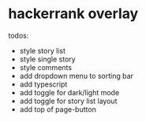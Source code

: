 # hackerrank overlay

todos:

- style story list
- style single story
- style comments
- add dropdown menu to sorting bar
- add typescript
- add toggle for dark/light mode
- add toggle for story list layout
- add top of page-button
